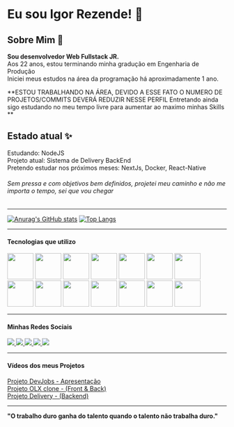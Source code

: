 # Eu sou Igor Rezende! 👋

## Sobre Mim 👨
__Sou desenvolvedor Web Fullstack JR.__ <br/>
Aos 22 anos, estou terminando minha gradução em Engenharia de Produção <br/>
Iniciei meus estudos na área da programação há aproximadamente 1 ano.

**ESTOU TRABALHANDO NA ÁREA, DEVIDO A ESSE FATO O NUMERO DE PROJETOS/COMMITS DEVERÁ REDUZIR NESSE PERFIL 
Entretando ainda sigo estudando no meu tempo livre para aumentar ao maximo minhas Skills **

## Estado atual ✨
Estudando: NodeJS <br/>
Projeto atual: Sistema de Delivery BackEnd <br/>
Pretendo estudar nos próximos meses: NextJs, Docker, React-Native <br/>

###### Sem pressa e com objetivos bem definidos, projetei meu caminho e não me importa o tempo, sei que vou chegar

<hr/>

[![Anurag's GitHub stats](https://github-readme-stats.vercel.app/api?username=Sr-Igor&show_icons=true&theme=dark&hide_border=true)](https://github.com/anuraghazra/github-readme-stats)
[![Top Langs](https://github-readme-stats.vercel.app/api/top-langs/?username=Sr-Igor&layout=compact&theme=dark&hide_border=true)](https://github.com/anuraghazra/github-readme-stats)

<hr/>

#### Tecnologias que utilizo 
<div>
  <img src="https://cdn.jsdelivr.net/gh/devicons/devicon/icons/html5/html5-original.svg" width="60px" />
  <img src="https://cdn.jsdelivr.net/gh/devicons/devicon/icons/css3/css3-original.svg" width="60px"/>
  <img src="https://cdn.jsdelivr.net/gh/devicons/devicon/icons/tailwindcss/tailwindcss-original-wordmark.svg" width="60px"/>
  <img src="https://cdn.jsdelivr.net/gh/devicons/devicon/icons/bootstrap/bootstrap-original.svg" width="60px"/>          
  <img src="https://cdn.jsdelivr.net/gh/devicons/devicon/icons/sass/sass-original.svg" width="60px"/>
  <img src="https://cdn.jsdelivr.net/gh/devicons/devicon/icons/webpack/webpack-original.svg" width="60px"/>        
  <img src="https://cdn.jsdelivr.net/gh/devicons/devicon/icons/javascript/javascript-original.svg" width="60px"/>       
  <img src="https://cdn.jsdelivr.net/gh/devicons/devicon/icons/typescript/typescript-original.svg" width="60px"/>     
  <img src="https://cdn.jsdelivr.net/gh/devicons/devicon/icons/react/react-original.svg" width="60px"/>    
  <img src="https://cdn.jsdelivr.net/gh/devicons/devicon/icons/nodejs/nodejs-original.svg" width="60px"/>     
  <img src="https://cdn.jsdelivr.net/gh/devicons/devicon/icons/mongodb/mongodb-original-wordmark.svg" width="60px"/>    
  <img src="https://cdn.jsdelivr.net/gh/devicons/devicon/icons/mysql/mysql-original.svg" width="60px"/>    
  <img src="https://cdn.jsdelivr.net/gh/devicons/devicon/icons/postgresql/postgresql-plain-wordmark.svg" width="60px"/>  
  <img src="https://cdn.jsdelivr.net/gh/devicons/devicon/icons/heroku/heroku-original.svg" width="60px"/>        
</div>

<hr/>

#### Minhas Redes Sociais

<div>
  <a href="mailto:sr.igor.dev@gmail.com?">
    <img src="https://img.shields.io/badge/Gmail-D14836?style=for-the-badge&logo=gmail&logoColor=white">
  </a>
  <a href="https://twitter.com/Dev_igorsr">
    <img src="https://img.shields.io/badge/Twitter-1DA1F2?style=for-the-badge&logo=twitter&logoColor=white">
  </a>
  <a href="https://www.linkedin.com/in/igor-rezende-375b231b5/">
    <img src="https://img.shields.io/badge/LinkedIn-0077B5?style=for-the-badge&logo=linkedin&logoColor=white">
  </a>
  <a href="https://www.instagram.com/igorsousas_/">
    <img src="https://img.shields.io/badge/Instagram-E4405F?style=for-the-badge&logo=instagram&logoColor=white">
  </a>
    <a href="https://www.youtube.com/channel/UCxWE0fKxM0AzFTgupwcM5bA">
    <img src="https://img.shields.io/badge/YouTube-FF0000?style=for-the-badge&logo=youtube&logoColor=white">
  </a>
</div>

<hr/>

#### Vídeos dos meus Projetos

<div>
    <a href="https://www.youtube.com/watch?v=7QyuqAr9CjI">
       Projeto DevJobs - Apresentação
    </a>
    <br/>
    <a href="https://www.youtube.com/watch?v=frJ-hib2FfY">
       Projeto OLX clone - (Front & Back)
    </a>
    <br/>
    <a href="https://youtu.be/71t1Hpa7Rcc">
       Projeto Delivery - (Backend)
    </a> </div>

<hr/>

__"O trabalho duro ganha do talento quando o talento não trabalha duro."__
